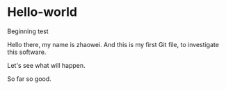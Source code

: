 # Hello-world
Beginning test

Hello there, my name is zhaowei. And this is my first Git file, to investigate this software.

Let's see what will happen.

So far so good.
